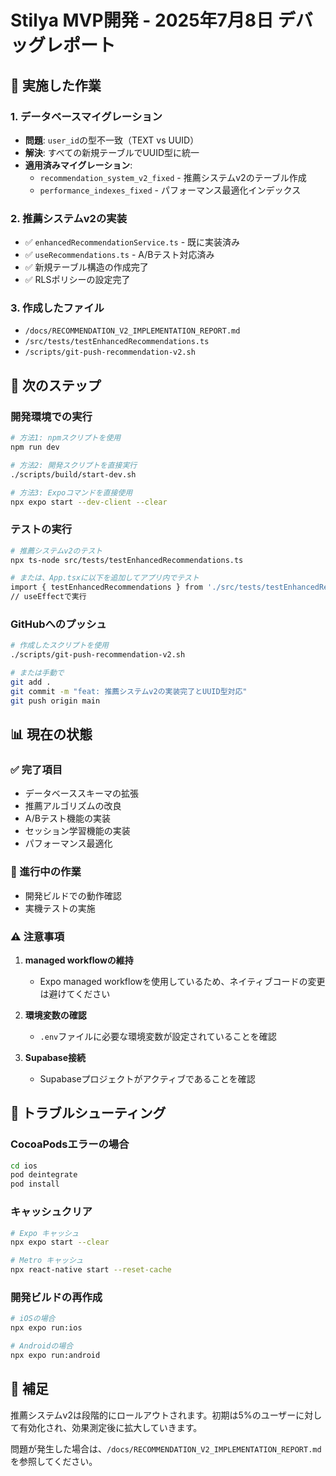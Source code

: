 # Stilya MVP開発 - 2025年7月8日 デバッグレポート

## 🔧 実施した作業

### 1. データベースマイグレーション
- **問題**: `user_id`の型不一致（TEXT vs UUID）
- **解決**: すべての新規テーブルでUUID型に統一
- **適用済みマイグレーション**:
  - `recommendation_system_v2_fixed` - 推薦システムv2のテーブル作成
  - `performance_indexes_fixed` - パフォーマンス最適化インデックス

### 2. 推薦システムv2の実装
- ✅ `enhancedRecommendationService.ts` - 既に実装済み
- ✅ `useRecommendations.ts` - A/Bテスト対応済み
- ✅ 新規テーブル構造の作成完了
- ✅ RLSポリシーの設定完了

### 3. 作成したファイル
- `/docs/RECOMMENDATION_V2_IMPLEMENTATION_REPORT.md`
- `/src/tests/testEnhancedRecommendations.ts`
- `/scripts/git-push-recommendation-v2.sh`

## 🚀 次のステップ

### 開発環境での実行
```bash
# 方法1: npmスクリプトを使用
npm run dev

# 方法2: 開発スクリプトを直接実行
./scripts/build/start-dev.sh

# 方法3: Expoコマンドを直接使用
npx expo start --dev-client --clear
```

### テストの実行
```bash
# 推薦システムv2のテスト
npx ts-node src/tests/testEnhancedRecommendations.ts

# または、App.tsxに以下を追加してアプリ内でテスト
import { testEnhancedRecommendations } from './src/tests/testEnhancedRecommendations';
// useEffectで実行
```

### GitHubへのプッシュ
```bash
# 作成したスクリプトを使用
./scripts/git-push-recommendation-v2.sh

# または手動で
git add .
git commit -m "feat: 推薦システムv2の実装完了とUUID型対応"
git push origin main
```

## 📊 現在の状態

### ✅ 完了項目
- データベーススキーマの拡張
- 推薦アルゴリズムの改良
- A/Bテスト機能の実装
- セッション学習機能の実装
- パフォーマンス最適化

### 🔄 進行中の作業
- 開発ビルドでの動作確認
- 実機テストの実施

### ⚠️ 注意事項
1. **managed workflowの維持**
   - Expo managed workflowを使用しているため、ネイティブコードの変更は避けてください

2. **環境変数の確認**
   - `.env`ファイルに必要な環境変数が設定されていることを確認

3. **Supabase接続**
   - Supabaseプロジェクトがアクティブであることを確認

## 🐛 トラブルシューティング

### CocoaPodsエラーの場合
```bash
cd ios
pod deintegrate
pod install
```

### キャッシュクリア
```bash
# Expo キャッシュ
npx expo start --clear

# Metro キャッシュ
npx react-native start --reset-cache
```

### 開発ビルドの再作成
```bash
# iOSの場合
npx expo run:ios

# Androidの場合
npx expo run:android
```

## 📝 補足
推薦システムv2は段階的にロールアウトされます。初期は5%のユーザーに対して有効化され、効果測定後に拡大していきます。

問題が発生した場合は、`/docs/RECOMMENDATION_V2_IMPLEMENTATION_REPORT.md`を参照してください。
